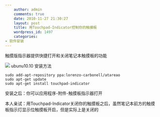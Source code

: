 ```yaml
---
    author: admin
    comments: true
    date: 2010-11-27 21:30:27
    layout: post
    title: 用Touchpad-Indicator控制你的触摸板
    wordpress_id: 1497
    categories:
- 软件安装
---
```


触摸版指示器提供快捷打开和关闭笔记本触摸板的功能

![](http://lh6.ggpht.com/_1QSDkzYY2vc/TPDfgx4mqII/AAAAAAAACWc/DiZoMoGjdTg/touchpad-indicator.png)
    ubunu10.10 安装方法

    sudo add-apt-repository ppa:lorenzo-carbonell/atareao
    sudo apt-get update
    sudo apt-get install touchpad-indicator

安装之后：你可以应用程序-附件-触摸板指示器打开

本人亲试：用Touchpad-Indicator关闭你的触摸板之后，虽然笔记本前方的触摸板指示灯显示位触摸板开启，但是实际上是关闭的
